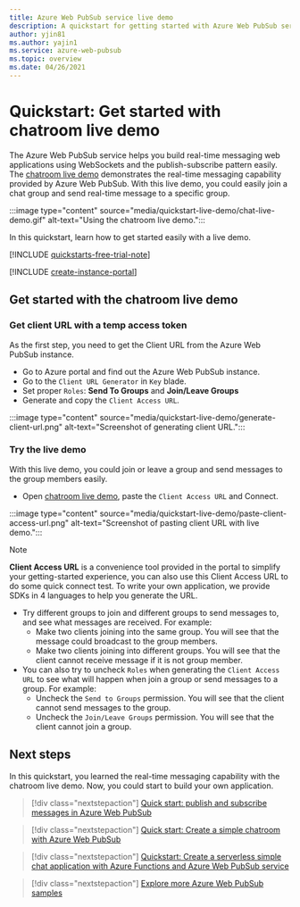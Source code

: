 ```yaml
---
title: Azure Web PubSub service live demo
description: A quickstart for getting started with Azure Web PubSub service live demo.
author: yjin81
ms.author: yajin1
ms.service: azure-web-pubsub
ms.topic: overview 
ms.date: 04/26/2021
---
```


# Quickstart: Get started with chatroom live demo

The Azure Web PubSub service helps you build real-time messaging web applications using WebSockets and the publish-subscribe pattern easily. The [chatroom live demo](https://azure.github.io/azure-webpubsub/demos/clientpubsub.html) demonstrates the real-time messaging capability provided by Azure Web PubSub. With this live demo, you could easily join a chat group and send real-time message to a specific group. 

:::image type="content" source="media/quickstart-live-demo/chat-live-demo.gif" alt-text="Using the chatroom live demo.":::

In this quickstart, learn how to get started easily with a live demo.

[!INCLUDE [quickstarts-free-trial-note](../../includes/quickstarts-free-trial-note.md)]

[!INCLUDE [create-instance-portal](includes/create-instance-portal.md)]

## Get started with the chatroom live demo

### Get client URL with a temp access token

As the first step, you need to get the Client URL from the Azure Web PubSub instance. 

- Go to Azure portal and find out the Azure Web PubSub instance.
- Go to the `Client URL Generator` in `Key` blade. 
- Set proper `Roles`: **Send To Groups** and **Join/Leave Groups**
- Generate and copy the `Client Access URL`. 

:::image type="content" source="media/quickstart-live-demo/generate-client-url.png" alt-text="Screenshot of generating client URL.":::

### Try the live demo 

With this live demo, you could join or leave a group and send messages to the group members easily. 

- Open [chatroom live demo](https://azure.github.io/azure-webpubsub/demos/clientpubsub.html), paste the `Client Access URL` and Connect. 

:::image type="content" source="media/quickstart-live-demo/paste-client-access-url.png" alt-text="Screenshot of pasting client URL with live demo.":::

> [!NOTE]
>  **Client Access URL** is a convenience tool provided in the portal to simplify your getting-started experience, you can also use this Client Access URL to do some quick connect test. To write your own application, we provide SDKs in 4 languages to help you generate the URL. 

- Try different groups to join and different groups to send messages to, and see what messages are received. For example:
    - Make two clients joining into the same group. You will see that the message could broadcast to the group members. 
    - Make two clients joining into different groups. You will see that the client cannot receive message if it is not group member. 
- You can also try to uncheck `Roles` when generating the `Client Access URL` to see what will happen when join a group or send messages to a group. For example:
    - Uncheck the `Send to Groups` permission. You will see that the client cannot send messages to the group. 
    - Uncheck the `Join/Leave Groups` permission. You will see that the client cannot join a group. 

## Next steps

In this quickstart, you learned the real-time messaging capability with the chatroom live demo. Now, you could start to build your own application. 

> [!div class="nextstepaction"]
> [Quick start: publish and subscribe messages in Azure Web PubSub](https://azure.github.io/azure-webpubsub/getting-started/publish-messages/js-publish-message)

> [!div class="nextstepaction"]
> [Quick start: Create a simple chatroom with Azure Web PubSub](https://azure.github.io/azure-webpubsub/getting-started/create-a-chat-app/js-handle-events)

> [!div class="nextstepaction"]
> [Quickstart: Create a serverless simple chat application with Azure Functions and Azure Web PubSub service](./quickstart-serverless.md)

> [!div class="nextstepaction"]
> [Explore more Azure Web PubSub samples](https://github.com/Azure/azure-webpubsub/tree/main/samples)